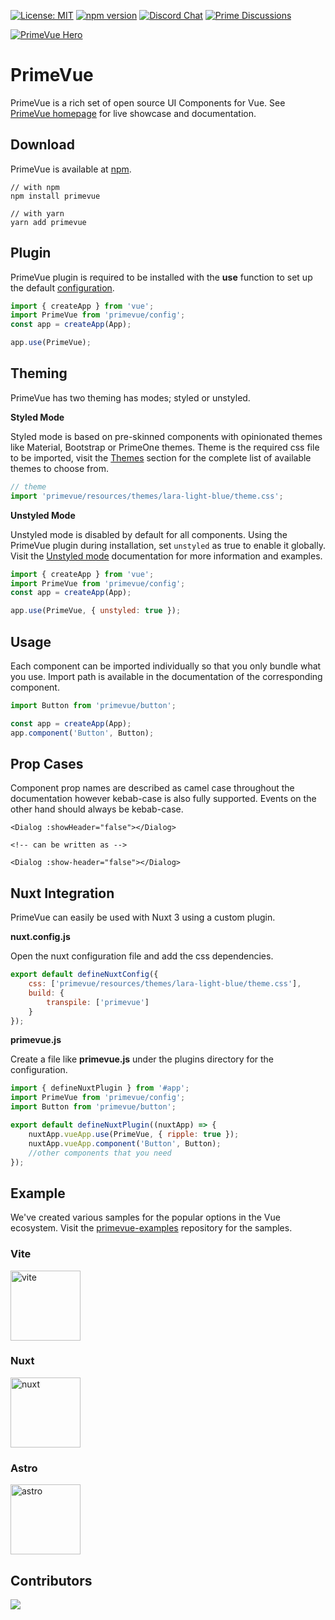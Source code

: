 [![License: MIT](https://img.shields.io/badge/License-MIT-yellow.svg)](https://opensource.org/licenses/MIT)
[![npm version](https://badge.fury.io/js/primevue.svg)](https://badge.fury.io/js/primevue)
[![Discord Chat](https://img.shields.io/discord/557940238991753223.svg?color=7289da&label=chat&logo=discord)](https://discord.gg/gzKFYnpmCY)
[![Prime Discussions](https://img.shields.io/github/discussions-search?query=org%3Aprimefaces&logo=github&label=Prime%20Discussions&link=https%3A%2F%2Fgithub.com%2Forgs%2Fprimefaces%2Fdiscussions)](https://github.com/orgs/primefaces/discussions)

[![PrimeVue Hero](https://www.primefaces.org/static/social/primevue-preview.jpg)](https://primevue.org/)

# PrimeVue

PrimeVue is a rich set of open source UI Components for Vue. See [PrimeVue homepage](https://primevue.org/) for live showcase and documentation.

## Download

PrimeVue is available at [npm](https://www.npmjs.com/package/primevue).

```
// with npm
npm install primevue

// with yarn
yarn add primevue
```

## Plugin

PrimeVue plugin is required to be installed with the **use** function to set up the default [configuration](https://primevue.org/theming).

```javascript
import { createApp } from 'vue';
import PrimeVue from 'primevue/config';
const app = createApp(App);

app.use(PrimeVue);
```

## Theming

PrimeVue has two theming has modes; styled or unstyled.

**Styled Mode**

Styled mode is based on pre-skinned components with opinionated themes like Material, Bootstrap or PrimeOne themes. Theme is the required css file to be imported, visit the [Themes](https://primevue.org/theming) section for the complete list of available themes to choose from.

```javascript
// theme
import 'primevue/resources/themes/lara-light-blue/theme.css';
```

**Unstyled Mode**

Unstyled mode is disabled by default for all components. Using the PrimeVue plugin during installation, set `unstyled` as true to enable it globally. Visit the [Unstyled mode](https://primevue.org/unstyled) documentation for more information and examples.

```javascript
import { createApp } from 'vue';
import PrimeVue from 'primevue/config';
const app = createApp(App);

app.use(PrimeVue, { unstyled: true });
```

## Usage

Each component can be imported individually so that you only bundle what you use. Import path is available in the documentation of the corresponding component.

```javascript
import Button from 'primevue/button';

const app = createApp(App);
app.component('Button', Button);
```

## Prop Cases

Component prop names are described as camel case throughout the documentation however kebab-case is also fully supported. Events on the other hand should always be kebab-case.

```vue
<Dialog :showHeader="false"></Dialog>

<!-- can be written as -->

<Dialog :show-header="false"></Dialog>
```

## Nuxt Integration

PrimeVue can easily be used with Nuxt 3 using a custom plugin.

**nuxt.config.js**

Open the nuxt configuration file and add the css dependencies.

```javascript
export default defineNuxtConfig({
    css: ['primevue/resources/themes/lara-light-blue/theme.css'],
    build: {
        transpile: ['primevue']
    }
});
```

**primevue.js**

Create a file like **primevue.js** under the plugins directory for the configuration.

```javascript
import { defineNuxtPlugin } from '#app';
import PrimeVue from 'primevue/config';
import Button from 'primevue/button';

export default defineNuxtPlugin((nuxtApp) => {
    nuxtApp.vueApp.use(PrimeVue, { ripple: true });
    nuxtApp.vueApp.component('Button', Button);
    //other components that you need
});
```

## Example

We've created various samples for the popular options in the Vue ecosystem. Visit the [primevue-examples](https://github.com/primefaces/primevue-examples) repository for the samples.

### Vite

<a href="https://github.com/primefaces/primevue-examples/tree/main/vite-quickstart">
  <img src="https://primefaces.org/cdn/primevue/images/logos/vite.svg" alt="vite" width="112" height="112">
</a>

### Nuxt

<a href="https://github.com/primefaces/primevue-examples/tree/main/nuxt3-quickstart">
  <img src="https://primefaces.org/cdn/primevue/images/logos/nuxt.svg" alt="nuxt" width="112" height="112">
</a>

### Astro

<a href="https://github.com/primefaces/primevue-examples/tree/main/astro-quickstart">
  <img src="https://primefaces.org/cdn/primevue/images/logos/astro.svg" alt="astro" width="112" height="112">
</a>

## Contributors

<a href="https://github.com/primefaces/primevue/graphs/contributors">
  <img src="https://contrib.rocks/image?repo=primefaces/primevue" />
</a>
